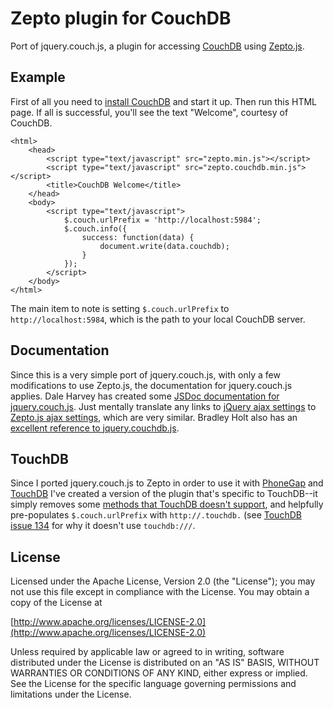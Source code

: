 Zepto plugin for CouchDB
=============

Port of jquery.couch.js, a plugin for accessing [CouchDB](http://couchdb.apache.org) using [Zepto.js](http://zeptojs.com).

## Example ##

First of all you need to [install CouchDB](http://wiki.apache.org/couchdb/Installation) and start it up.  Then run this HTML page.  If all is successful, you'll see the text "Welcome", courtesy of CouchDB.

	<html>
	    <head>
	        <script type="text/javascript" src="zepto.min.js"></script>
	        <script type="text/javascript" src="zepto.couchdb.min.js"></script>
	        <title>CouchDB Welcome</title>
	    </head>
	    <body>
	        <script type="text/javascript">
	            $.couch.urlPrefix = 'http://localhost:5984';
	            $.couch.info({
	                success: function(data) {
	                    document.write(data.couchdb);
	                }
	            });
	        </script>
	    </body>
	</html>

The main item to note is setting `$.couch.urlPrefix` to `http://localhost:5984`, which is the path to your local CouchDB server.

## Documentation ##

Since this is a very simple port of jquery.couch.js, with only a few modifications to use Zepto.js, the documentation for jquery.couch.js applies.  Dale Harvey has created some [JSDoc documentation for jquery.couch.js](http://daleharvey.github.com/jquery.couch.js-docs/symbols/index.html).  Just mentally translate any links to [jQuery ajax settings](http://api.jquery.com/jQuery.ajax/#jQuery-ajax-settings) to [Zepto.js ajax settings](http://zeptojs.com/#ajax), which are very similar.  Bradley Holt also has an [excellent reference to jquery.couchdb.js](http://bradley-holt.com/2011/07/couchdb-jquery-plugin-reference/).

## TouchDB ##

Since I ported jquery.couch.js to Zepto in order to use it with [PhoneGap](http://phonegap.com) and [TouchDB](https://github.com/couchbaselabs/TouchDB-iOS) I've created a version of the plugin that's specific to TouchDB--it simply removes some [methods that TouchDB doesn't support](https://github.com/couchbaselabs/TouchDB-iOS/wiki/Guide%3A-Differences-From-CouchDB), and helpfully pre-populates `$.couch.urlPrefix` with `http://.touchdb.` (see [TouchDB issue 134](https://github.com/couchbaselabs/TouchDB-iOS/issues/134) for why it doesn't use `touchdb:///`.

## License ##

Licensed under the Apache License, Version 2.0 (the "License"); you may not
use this file except in compliance with the License. You may obtain a copy of
the License at

[http://www.apache.org/licenses/LICENSE-2.0](http://www.apache.org/licenses/LICENSE-2.0)

Unless required by applicable law or agreed to in writing, software
distributed under the License is distributed on an "AS IS" BASIS, WITHOUT
WARRANTIES OR CONDITIONS OF ANY KIND, either express or implied. See the
License for the specific language governing permissions and limitations under
the License.